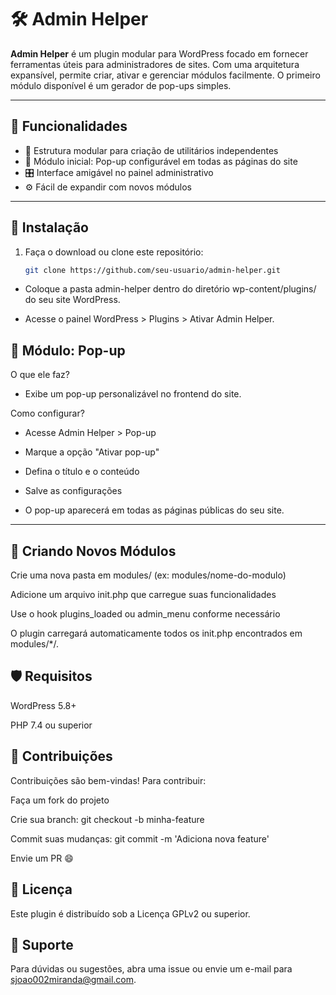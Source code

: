 # 🛠️ Admin Helper

**Admin Helper** é um plugin modular para WordPress focado em fornecer ferramentas úteis para administradores de sites. Com uma arquitetura expansível, permite criar, ativar e gerenciar módulos facilmente. O primeiro módulo disponível é um gerador de pop-ups simples.

---

## 📌 Funcionalidades

- 🔌 Estrutura modular para criação de utilitários independentes
- 🧩 Módulo inicial: Pop-up configurável em todas as páginas do site
- 🎛️ Interface amigável no painel administrativo
- ⚙️ Fácil de expandir com novos módulos

---

## 🚀 Instalação

1. Faça o download ou clone este repositório:
   ```bash
   git clone https://github.com/seu-usuario/admin-helper.git
- Coloque a pasta admin-helper dentro do diretório wp-content/plugins/ do seu site WordPress.

- Acesse o painel WordPress > Plugins > Ativar Admin Helper.

## 🧩 Módulo: Pop-up
O que ele faz?
- Exibe um pop-up personalizável no frontend do site.

Como configurar?
- Acesse Admin Helper > Pop-up

- Marque a opção "Ativar pop-up"

- Defina o título e o conteúdo

- Salve as configurações

- O pop-up aparecerá em todas as páginas públicas do seu site.
---

## 🧱 Criando Novos Módulos
Crie uma nova pasta em modules/ (ex: modules/nome-do-modulo)

Adicione um arquivo init.php que carregue suas funcionalidades

Use o hook plugins_loaded ou admin_menu conforme necessário

O plugin carregará automaticamente todos os init.php encontrados em modules/*/.

## 🛡️ Requisitos
WordPress 5.8+

PHP 7.4 ou superior

## 🤝 Contribuições
Contribuições são bem-vindas! Para contribuir:

Faça um fork do projeto

Crie sua branch: git checkout -b minha-feature

Commit suas mudanças: git commit -m 'Adiciona nova feature'

Envie um PR 😄

## 📄 Licença
Este plugin é distribuído sob a Licença GPLv2 ou superior.

## 🙋 Suporte
Para dúvidas ou sugestões, abra uma issue ou envie um e-mail para sjoao002miranda@gmail.com.


